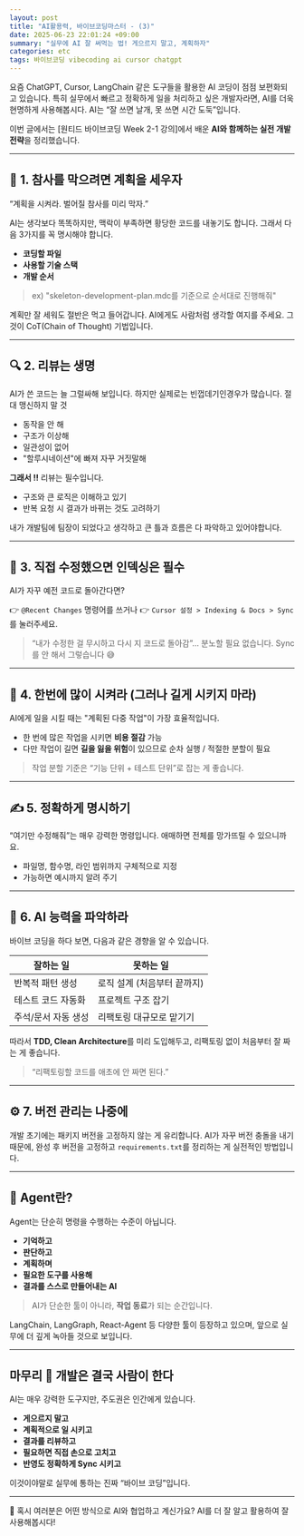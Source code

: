 ```yaml
---
layout: post
title: "AI활용력, 바이브코딩마스터 - (3)"
date: 2025-06-23 22:01:24 +09:00
summary: "실무에 AI 잘 써먹는 법! 게으르지 말고, 계획하자"
categories: etc
tags: 바이브코딩 vibecoding ai cursor chatgpt
---
```



요즘 ChatGPT, Cursor, LangChain 같은 도구들을 활용한 AI 코딩이 점점 보편화되고 있습니다. 특히 실무에서 빠르고 정확하게 일을 처리하고 싶은 개발자라면, AI를 더욱 현명하게 사용해봅시다.
 AI는 “잘 쓰면 날개, 못 쓰면 시간 도둑”입니다.

이번 글에서는 [원티드 바이브코딩 Week 2-1 강의]에서 배운 **AI와 함께하는 실전 개발 전략**을 정리했습니다.

---

## 🎯 1. 참사를 막으려면 계획을 세우자

“계획을 시켜라. 벌어질 참사를 미리 막자.”

AI는 생각보다 똑똑하지만, 맥락이 부족하면 황당한 코드를 내놓기도 합니다. 그래서 다음 3가지를 꼭 명시해야 합니다.

* **코딩할 파일**
* **사용할 기술 스택**
* **개발 순서**

> ex) "skeleton-development-plan.mdc를 기준으로 순서대로 진행해줘"

계획만 잘 세워도 절반은 먹고 들어갑니다. AI에게도 사람처럼 생각할 여지를 주세요. 그것이 CoT(Chain of Thought) 기법입니다.

---

## 🔍 2. 리뷰는 생명

AI가 쓴 코드는 늘 그럴싸해 보입니다. 하지만 실제로는 빈껍데기인경우가 많습니다. 절대 맹신하지 말 것

* 동작을 안 해
* 구조가 이상해
* 일관성이 없어
* "할루시네이션"에 빠져 자꾸 거짓말해

**그래서 ‼️** 리뷰는 필수입니다.

* 구조와 큰 로직은 이해하고 있기
* 반복 요청 시 결과가 바뀌는 것도 고려하기

내가 개발팀에 팀장이 되었다고 생각하고 큰 틀과 흐름은 다 파악하고 있어야합니다.

---

## 🔄 3. 직접 수정했으면 인덱싱은 필수

AI가 자꾸 예전 코드로 돌아간다면?

👉 `@Recent Changes` 명령어를 쓰거나
👉 `Cursor 설정 > Indexing & Docs > Sync` 를 눌러주세요.

> “내가 수정한 걸 무시하고 다시 지 코드로 돌아감”… 분노할 필요 없습니다. Sync를 안 해서 그렇습니다 😅

---

## 🚀 4. 한번에 많이 시켜라 (그러나 길게 시키지 마라)

AI에게 일을 시킬 때는 "계획된 다중 작업"이 가장 효율적입니다.

* 한 번에 많은 작업을 시키면 **비용 절감** 가능
* 다만 작업이 길면 **길을 잃을 위험**이 있으므로 순차 실행 / 적절한 분할이 필요

> 작업 분할 기준은 “기능 단위 + 테스트 단위”로 잡는 게 좋습니다.

---

## ✍️ 5. 정확하게 명시하기

“여기만 수정해줘”는 매우 강력한 명령입니다. 애매하면 전체를 망가뜨릴 수 있으니까요.

* 파일명, 함수명, 라인 범위까지 구체적으로 지정
* 가능하면 예시까지 알려 주기

---

## 🧠 6. AI 능력을 파악하라 

바이브 코딩을 하다 보면, 다음과 같은 경향을 알 수 있습니다.

| 잘하는 일       | 못하는 일            |
| ----------- | ---------------- |
| 반복적 패턴 생성   | 로직 설계 (처음부터 끝까지) |
| 테스트 코드 자동화  | 프로젝트 구조 잡기       |
| 주석/문서 자동 생성 | 리팩토링 대규모로 맡기기    |

따라서 **TDD, Clean Architecture**를 미리 도입해두고, 리팩토링 없이 처음부터 잘 짜는 게 좋습니다.

> “리팩토링할 코드를 애초에 안 짜면 된다.”

---

## ⚙️ 7. 버전 관리는 나중에

개발 초기에는 패키지 버전을 고정하지 않는 게 유리합니다. AI가 자꾸 버전 충돌을 내기 때문에, 완성 후 버전을 고정하고 `requirements.txt`를 정리하는 게 실전적인 방법입니다.

---

## 🤖 Agent란?

Agent는 단순히 명령을 수행하는 수준이 아닙니다.

* **기억하고**
* **판단하고**
* **계획하며**
* **필요한 도구를 사용해**
* **결과를 스스로 만들어내는 AI**

> AI가 단순한 툴이 아니라, **작업 동료**가 되는 순간입니다.

LangChain, LangGraph, React-Agent 등 다양한 툴이 등장하고 있으며, 앞으로 실무에 더 깊게 녹아들 것으로 보입니다.

---

## 마무리 📌 개발은 결국 사람이 한다

AI는 매우 강력한 도구지만, 주도권은 인간에게 있습니다.

* **게으르지 말고**
* **계획적으로 일 시키고**
* **결과를 리뷰하고**
* **필요하면 직접 손으로 고치고**
* **반영도 정확하게 Sync 시키고**

이것이야말로 실무에 통하는 진짜 “바이브 코딩”입니다.

---

💬 혹시 여러분은 어떤 방식으로 AI와 협업하고 계신가요? AI를 더 잘 알고 활용하여 잘 사용해봅시다!
